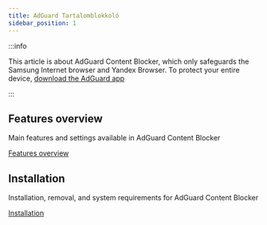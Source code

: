 ```yaml
---
title: AdGuard Tartalomblokkoló
sidebar_position: 1
---
```


:::info

This article is about AdGuard Content Blocker, which only safeguards the Samsung Internet browser and Yandex Browser. To protect your entire device, [download the AdGuard app](https://agrd.io/download-kb-adblock)

:::

## Features overview

Main features and settings available in AdGuard Content Blocker

[Features overview](/adguard-content-blocker/overview.md)

## Installation

Installation, removal, and system requirements for AdGuard Content Blocker

[Installation](/adguard-content-blocker/installation.md)
